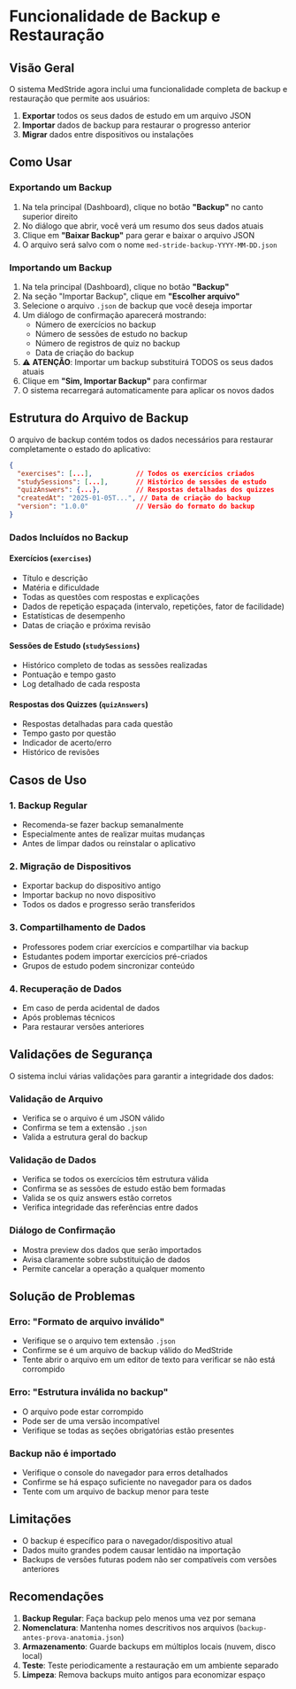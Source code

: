# Funcionalidade de Backup e Restauração

## Visão Geral

O sistema MedStride agora inclui uma funcionalidade completa de backup e restauração que permite aos usuários:

1. **Exportar** todos os seus dados de estudo em um arquivo JSON
2. **Importar** dados de backup para restaurar o progresso anterior
3. **Migrar** dados entre dispositivos ou instalações

## Como Usar

### Exportando um Backup

1. Na tela principal (Dashboard), clique no botão **"Backup"** no canto superior direito
2. No diálogo que abrir, você verá um resumo dos seus dados atuais
3. Clique em **"Baixar Backup"** para gerar e baixar o arquivo JSON
4. O arquivo será salvo com o nome `med-stride-backup-YYYY-MM-DD.json`

### Importando um Backup

1. Na tela principal (Dashboard), clique no botão **"Backup"**
2. Na seção "Importar Backup", clique em **"Escolher arquivo"**
3. Selecione o arquivo `.json` de backup que você deseja importar
4. Um diálogo de confirmação aparecerá mostrando:
   - Número de exercícios no backup
   - Número de sessões de estudo no backup
   - Número de registros de quiz no backup
   - Data de criação do backup
5. ⚠️ **ATENÇÃO**: Importar um backup substituirá TODOS os seus dados atuais
6. Clique em **"Sim, Importar Backup"** para confirmar
7. O sistema recarregará automaticamente para aplicar os novos dados

## Estrutura do Arquivo de Backup

O arquivo de backup contém todos os dados necessários para restaurar completamente o estado do aplicativo:

```json
{
  "exercises": [...],           // Todos os exercícios criados
  "studySessions": [...],       // Histórico de sessões de estudo
  "quizAnswers": {...},         // Respostas detalhadas dos quizzes
  "createdAt": "2025-01-05T...", // Data de criação do backup
  "version": "1.0.0"            // Versão do formato do backup
}
```

### Dados Incluídos no Backup

#### Exercícios (`exercises`)
- Título e descrição
- Matéria e dificuldade
- Todas as questões com respostas e explicações
- Dados de repetição espaçada (intervalo, repetições, fator de facilidade)
- Estatísticas de desempenho
- Datas de criação e próxima revisão

#### Sessões de Estudo (`studySessions`)
- Histórico completo de todas as sessões realizadas
- Pontuação e tempo gasto
- Log detalhado de cada resposta

#### Respostas dos Quizzes (`quizAnswers`)
- Respostas detalhadas para cada questão
- Tempo gasto por questão
- Indicador de acerto/erro
- Histórico de revisões

## Casos de Uso

### 1. Backup Regular
- Recomenda-se fazer backup semanalmente
- Especialmente antes de realizar muitas mudanças
- Antes de limpar dados ou reinstalar o aplicativo

### 2. Migração de Dispositivos
- Exportar backup do dispositivo antigo
- Importar backup no novo dispositivo
- Todos os dados e progresso serão transferidos

### 3. Compartilhamento de Dados
- Professores podem criar exercícios e compartilhar via backup
- Estudantes podem importar exercícios pré-criados
- Grupos de estudo podem sincronizar conteúdo

### 4. Recuperação de Dados
- Em caso de perda acidental de dados
- Após problemas técnicos
- Para restaurar versões anteriores

## Validações de Segurança

O sistema inclui várias validações para garantir a integridade dos dados:

### Validação de Arquivo
- Verifica se o arquivo é um JSON válido
- Confirma se tem a extensão `.json`
- Valida a estrutura geral do backup

### Validação de Dados
- Verifica se todos os exercícios têm estrutura válida
- Confirma se as sessões de estudo estão bem formadas
- Valida se os quiz answers estão corretos
- Verifica integridade das referências entre dados

### Diálogo de Confirmação
- Mostra preview dos dados que serão importados
- Avisa claramente sobre substituição de dados
- Permite cancelar a operação a qualquer momento

## Solução de Problemas

### Erro: "Formato de arquivo inválido"
- Verifique se o arquivo tem extensão `.json`
- Confirme se é um arquivo de backup válido do MedStride
- Tente abrir o arquivo em um editor de texto para verificar se não está corrompido

### Erro: "Estrutura inválida no backup"
- O arquivo pode estar corrompido
- Pode ser de uma versão incompatível
- Verifique se todas as seções obrigatórias estão presentes

### Backup não é importado
- Verifique o console do navegador para erros detalhados
- Confirme se há espaço suficiente no navegador para os dados
- Tente com um arquivo de backup menor para teste

## Limitações

- O backup é específico para o navegador/dispositivo atual
- Dados muito grandes podem causar lentidão na importação
- Backups de versões futuras podem não ser compatíveis com versões anteriores

## Recomendações

1. **Backup Regular**: Faça backup pelo menos uma vez por semana
2. **Nomenclatura**: Mantenha nomes descritivos nos arquivos (`backup-antes-prova-anatomia.json`)
3. **Armazenamento**: Guarde backups em múltiplos locais (nuvem, disco local)
4. **Teste**: Teste periodicamente a restauração em um ambiente separado
5. **Limpeza**: Remova backups muito antigos para economizar espaço
